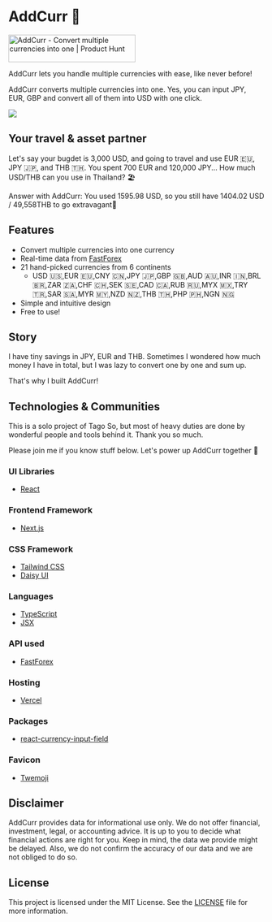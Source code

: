 # AddCurr 💱

<a href="https://www.producthunt.com/posts/addcurr?utm_source=badge-featured&utm_medium=badge&utm_souce=badge-addcurr" target="_blank"><img src="https://api.producthunt.com/widgets/embed-image/v1/featured.svg?post_id=403665&theme=light" alt="AddCurr - Convert&#0032;multiple&#0032;currencies&#0032;into&#0032;one | Product Hunt" style="width: 250px; height: 54px;" width="250" height="54" /></a>

AddCurr lets you handle multiple currencies with ease, like never before!

AddCurr converts multiple currencies into one. Yes, you can input JPY, EUR, GBP and convert all of them into USD with one click.

![](https://media.giphy.com/media/kX3flYHhDy6hnZRZW4/giphy.gif)

## Your travel & asset partner

Let's say your bugdet is 3,000 USD, and going to travel and use EUR 🇪🇺, JPY 🇯🇵, and THB 🇹🇭.
You spent 700 EUR and 120,000 JPY... How much USD/THB can you use in Thailand? 🏖️

Answer with AddCurr: You used 1595.98 USD, so you still have 1404.02 USD / 49,558THB to go extravagant💪

## Features

- Convert multiple currencies into one currency
- Real-time data from [FastForex](https://www.fastforex.io/)
- 21 hand-picked currencies from 6 continents
  - USD 🇺🇸,EUR 🇪🇺,CNY 🇨🇳,JPY 🇯🇵,GBP 🇬🇧,AUD 🇦🇺,INR 🇮🇳,BRL 🇧🇷,ZAR 🇿🇦,CHF 🇨🇭,SEK 🇸🇪,CAD 🇨🇦,RUB 🇷🇺,MYX 🇲🇽,TRY 🇹🇷,SAR 🇸🇦,MYR 🇲🇾,NZD 🇳🇿,THB 🇹🇭,PHP 🇵🇭,NGN 🇳🇬
- Simple and intuitive design
- Free to use!

## Story

I have tiny savings in JPY, EUR and THB. Sometimes I wondered how much money I have in total, but I was lazy to convert one by one and sum up.

That's why I built AddCurr!

## Technologies & Communities

This is a solo project of Tago So, but most of heavy duties are done by wonderful people and tools behind it. Thank you so much.

Please join me if you know stuff below. Let's power up AddCurr together 💪

### UI Libraries

- [React](https://react.dev/)

### Frontend Framework

- [Next.js](https://nextjs.org/)

### CSS Framework

- [Tailwind CSS](https://tailwindcss.com/)
- [Daisy UI](https://daisyui.com/)

### Languages

- [TypeScript](https://www.typescriptlang.org/)
- [JSX](https://react.dev/learn/writing-markup-with-jsx)

### API used

- [FastForex](https://www.fastforex.io/)

### Hosting

- [Vercel](https://vercel.com/)

### Packages

- [react-currency-input-field](https://www.npmjs.com/package/react-currency-input-field)

### Favicon

- [Twemoji](https://twemoji.twitter.com/)

## Disclaimer

AddCurr provides data for informational use only. We do not offer financial, investment, legal, or
accounting advice. It is up to you to decide what financial actions are right for you. Keep in mind, the
data we provide might be delayed. Also, we do not confirm the accuracy of our data and we are not obliged
to do so.

## License

This project is licensed under the MIT License. See the [LICENSE](LICENSE) file for more information.
